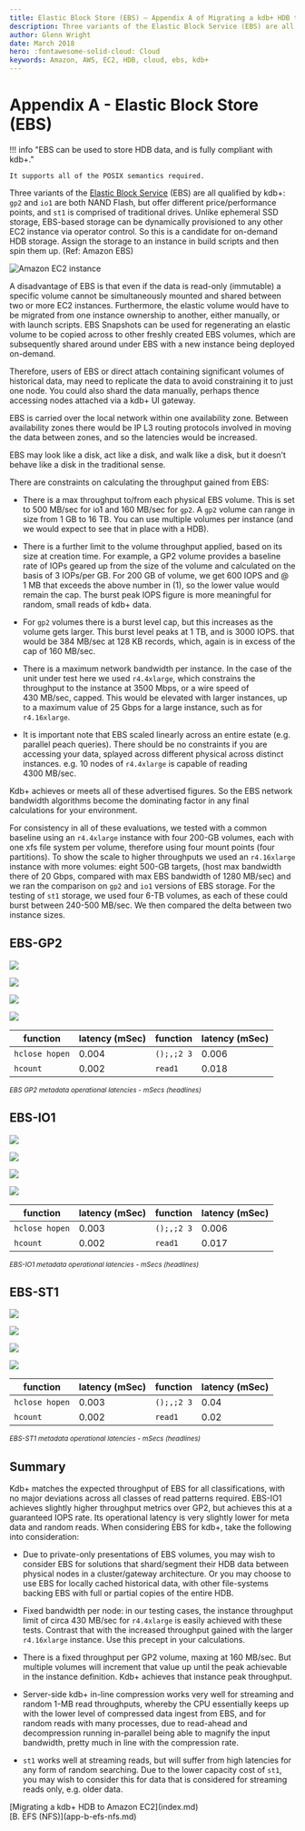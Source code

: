 ```yaml
---
title: Elastic Block Store (EBS) – Appendix A of Migrating a kdb+ HDB to Amazon EC2 – Cloud – kdb+ and q documentation
description: Three variants of the Elastic Block Service (EBS) are all qualified by kdb+. gp2 and io1 are both NAND Flash, but offer different price/performance points, and st1 is comprised of traditional drives. Unlike ephemeral SSD storage, EBS-based storage can be dynamically provisioned to any other EC2 instance via operator control. So this is a candidate for on-demand HDB storage. 
author: Glenn Wright
date: March 2018
hero: :fontawesome-solid-cloud: Cloud
keywords: Amazon, AWS, EC2, HDB, cloud, ebs, kdb+
---
```

# Appendix A - Elastic Block Store (EBS)


!!! info "EBS can be used to store HDB data, and is fully compliant with kdb+."

    It supports all of the POSIX semantics required.

Three variants of the [Elastic Block Service](https://docs.aws.amazon.com/AWSEC2/latest/UserGuide/RootDeviceStorage.html) (EBS) are all qualified by
kdb+: `gp2` and `io1` are both NAND Flash, but offer different
price/performance points, and `st1` is comprised of traditional drives.
Unlike ephemeral SSD storage, EBS-based storage can be dynamically
provisioned to any other EC2 instance via operator control. So this is a
candidate for on-demand HDB storage. Assign the storage to an instance
in build scripts and then spin them up. (Ref: Amazon EBS)

![Amazon EC2 instance](img/media/image14.png)

A disadvantage of EBS is that even if the data is read-only (immutable)
a specific volume cannot be simultaneously mounted and shared
between two or more EC2 instances. Furthermore, the elastic volume would
have to be migrated from one instance ownership to another, either
manually, or with launch scripts. EBS Snapshots can be used for
regenerating an elastic volume to be copied across to other freshly
created EBS volumes, which are subsequently shared around under EBS with
a new instance being deployed on-demand.

Therefore, users of EBS or direct attach containing significant volumes
of historical data, may need to replicate the data to avoid constraining
it to just one node. You could also shard the data manually,
perhaps thence accessing nodes attached via a kdb+ UI gateway.

EBS is carried over the local network within one availability zone.
Between availability zones there would be IP L3 routing protocols
involved in moving the data between zones, and so the latencies would be
increased.

EBS may look like a disk, act like a disk, and walk like a disk, but it
doesn’t behave like a disk in the traditional sense.

There are constraints on calculating the throughput gained from EBS:

  - There is a max throughput to/from each physical EBS volume. This is
    set to 500&nbsp;MB/sec for io1 and 160&nbsp;MB/sec for `gp2`. A `gp2` volume can
    range in size from 1&nbsp;GB to 16&nbsp;TB. You can use multiple volumes per
    instance (and we would expect to see that in place with a HDB).

  - There is a further limit to the volume throughput applied, based on
    its size at creation time. For example, a GP2 volume provides a
    baseline rate of IOPs geared up from the size of the volume and
    calculated on the basis of 3 IOPs/per GB. For 200&nbsp;GB of volume, we
    get 600 IOPS and @ 1&nbsp;MB that exceeds the above number in (1), so the
    lower value would remain the cap. The burst peak IOPS figure is more
    meaningful for random, small reads of kdb+ data.

  - For `gp2` volumes there is a burst level cap, but this increases as the volume gets larger. This burst level peaks at 1 TB, and is 3000 IOPS. that would be 384&nbsp;MB/sec at 128&nbsp;KB records, which, again is in excess of the cap of 160&nbsp;MB/sec.

  - There is a maximum network bandwidth per instance. In the case of
    the unit under test here we used `r4.4xlarge`, which constrains the
    throughput to the instance at 3500&nbsp;Mbps, or a wire speed of 430&nbsp;MB/sec, capped. This would be elevated with larger instances, up to
    a maximum value of 25&nbsp;Gbps for a large instance, such as for
    `r4.16xlarge`.

  - It is important note that EBS scaled linearly across an entire
    estate (e.g. parallel peach queries). There should be no constraints
    if you are accessing your data, splayed across different physical
    across distinct instances. e.g. 10 nodes of `r4.4xlarge` is capable of
    reading 4300&nbsp;MB/sec.

Kdb+ achieves or meets all of these advertised figures. So the EBS
network bandwidth algorithms become the dominating factor in any final
calculations for your environment.

For consistency in all of these evaluations, we tested with a common
baseline using an `r4.4xlarge` instance with four 200-GB volumes, each with
one xfs file system per volume, therefore using four mount points (four
partitions). To show the scale to higher throughputs we used an
`r4.16xlarge` instance with more volumes: eight 500-GB targets, (host max
bandwidth there of 20&nbsp;Gbps, compared with max EBS bandwidth of 1280&nbsp;MB/sec) and
we ran the comparison on `gp2` and `io1` versions of EBS storage.
For the testing of `st1` storage, we used four 6-TB volumes, as each of
these could burst between 240-500&nbsp;MB/sec. We then compared the delta
between two instance sizes.


## EBS-GP2

![](img/media/image15.png)

![](img/media/image16.png)

![](img/media/image17.png)

![](img/media/image18.png)


function       | latency (mSec) | function   | latency (mSec) 
---------------|----------------|------------|---------------
`hclose hopen` | 0.004          | `();,;2 3` | 0.006
`hcount`       | 0.002          | `read1`    | 0.018

<small>_EBS GP2 metadata operational latencies - mSecs (headlines)_</small>


## EBS-IO1

![](img/media/image19.png)

![](img/media/image20.png)

![](img/media/image21.png)

![](img/media/image22.png)

function       | latency (mSec) | function   | latency (mSec) 
---------------|----------------|------------|---------------
`hclose hopen` | 0.003          | `();,;2 3` | 0.006
`hcount`       | 0.002          | `read1`    | 0.017

<small>_EBS-IO1 metadata operational latencies - mSecs (headlines)_</small>


## EBS-ST1

![](img/media/image23.png)

![](img/media/image24.png)

![](img/media/image25.png)

![](img/media/image26.png)

function       | latency (mSec) | function   | latency (mSec) 
---------------|----------------|------------|---------------
`hclose hopen` | 0.003          | `();,;2 3` | 0.04
`hcount`       | 0.002          | `read1`    | 0.02

<small>_EBS-ST1 metadata operational latencies - mSecs (headlines)_</small>


## Summary 

Kdb+ matches the expected throughput of EBS for all classifications,
with no major deviations across all classes of read patterns required.
EBS-IO1 achieves slightly higher throughput metrics over GP2, but
achieves this at a guaranteed IOPS rate. Its operational latency is
very slightly lower for meta data and random reads. When considering
EBS for kdb+, take the following into consideration:

-   Due to private-only presentations of EBS volumes, you may wish to
    consider EBS for solutions that shard/segment their HDB data between
    physical nodes in a cluster/gateway architecture. Or you may choose
    to use EBS for locally cached historical data, with other
    file-systems backing EBS with full or partial copies of the entire
    HDB.

-   Fixed bandwidth per node: in our testing cases, the instance
    throughput limit of circa 430&nbsp;MB/sec for `r4.4xlarge` is easily
    achieved with these tests. Contrast that with the increased
    throughput gained with the larger `r4.16xlarge` instance. Use this
    precept in your calculations.

-   There is a fixed throughput per GP2 volume, maxing at 160&nbsp;MB/sec.
    But multiple volumes will increment that value up until the peak
    achievable in the instance definition. Kdb+ achieves that instance
    peak throughput.

-   Server-side kdb+ in-line compression works very well for streaming
    and random 1-MB read throughputs, whereby the CPU essentially keeps
    up with the lower level of compressed data ingest from EBS, and for
    random reads with many processes, due to read-ahead and
    decompression running in-parallel being able to magnify the input
    bandwidth, pretty much in line with the compression rate.

-   `st1` works well at streaming reads, but will suffer from high
    latencies for any form of random searching. Due to the lower
    capacity cost of `st1`, you may wish to consider this for data that is
    considered for streaming reads only, e.g. older data.





<div class="kx-nav" markdown="1">
<div class="kx-nav-prev">[Migrating a kdb+ HDB to Amazon EC2](index.md)</div><div class="kx-nav-next">[B. EFS (NFS)](app-b-efs-nfs.md)</div>
</div>
